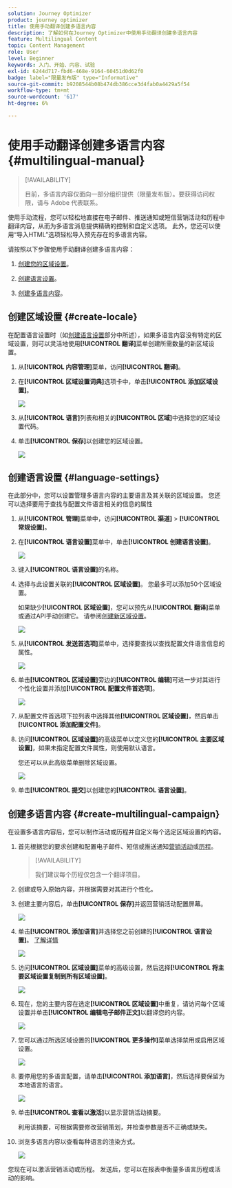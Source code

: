 ```yaml
---
solution: Journey Optimizer
product: journey optimizer
title: 使用手动翻译创建多语言内容
description: 了解如何在Journey Optimizer中使用手动翻译创建多语言内容
feature: Multilingual Content
topic: Content Management
role: User
level: Beginner
keywords: 入门、开始、内容、试验
exl-id: 6244d717-fbd6-468e-9164-60451d0d62f0
badge: label="限量发布版" type="Informative"
source-git-commit: b9208544b08b474db386cce3d4fab0a4429a5f54
workflow-type: tm+mt
source-wordcount: '617'
ht-degree: 6%

---
```


# 使用手动翻译创建多语言内容 {#multilingual-manual}

>[!AVAILABILITY]
>
>目前，多语言内容仅面向一部分组织提供（限量发布版）。要获得访问权限，请与 Adobe 代表联系。

使用手动流程，您可以轻松地直接在电子邮件、推送通知或短信营销活动和历程中翻译内容，从而为多语言消息提供精确的控制和自定义选项。 此外，您还可以使用“导入HTML”选项轻松导入预先存在的多语言内容。

请按照以下步骤使用手动翻译创建多语言内容：

1. [创建您的区域设置](#create-locale)。

1. [创建语言设置](#create-language-settings)。

1. [创建多语言内容](#create-a-multilingual-campaign)。

## 创建区域设置 {#create-locale}

在配置语言设置时（如[创建语言设置](#language-settings)部分中所述），如果多语言内容没有特定的区域设置，则可以灵活地使用&#x200B;**[!UICONTROL 翻译]**&#x200B;菜单创建所需数量的新区域设置。

1. 从&#x200B;**[!UICONTROL 内容管理]**&#x200B;菜单，访问&#x200B;**[!UICONTROL 翻译]**。

1. 在&#x200B;**[!UICONTROL 区域设置词典]**&#x200B;选项卡中，单击&#x200B;**[!UICONTROL 添加区域设置]**。

   ![](assets/locale_1.png)

1. 从&#x200B;**[!UICONTROL 语言]**&#x200B;列表和相关的&#x200B;**[!UICONTROL 区域]**&#x200B;中选择您的区域设置代码。

1. 单击&#x200B;**[!UICONTROL 保存]**&#x200B;以创建您的区域设置。

   ![](assets/locale_2.png)

## 创建语言设置 {#language-settings}

在此部分中，您可以设置管理多语言内容的主要语言及其关联的区域设置。 您还可以选择要用于查找与配置文件语言相关的信息的属性

1. 从&#x200B;**[!UICONTROL 管理]**&#x200B;菜单中，访问&#x200B;**[!UICONTROL 渠道]** > **[!UICONTROL 常规设置]**。

1. 在&#x200B;**[!UICONTROL 语言设置]**&#x200B;菜单中，单击&#x200B;**[!UICONTROL 创建语言设置]**。

   ![](assets/language_settings_1.png)

1. 键入&#x200B;**[!UICONTROL 语言设置]**&#x200B;的名称。

1. 选择与此设置关联的&#x200B;**[!UICONTROL 区域设置]**。 您最多可以添加50个区域设置。

   如果缺少&#x200B;**[!UICONTROL 区域设置]**，您可以预先从&#x200B;**[!UICONTROL 翻译]**&#x200B;菜单或通过API手动创建它。 请参阅[创建新区域设置](#create-locale)。

   ![](assets/multilingual-settings-2.png)

1. 从&#x200B;**[!UICONTROL 发送首选项]**&#x200B;菜单中，选择要查找以查找配置文件语言信息的属性。

   ![](assets/multilingual-settings-3.png)

1. 单击&#x200B;**[!UICONTROL 区域设置]**&#x200B;旁边的&#x200B;**[!UICONTROL 编辑]**&#x200B;可进一步对其进行个性化设置并添加&#x200B;**[!UICONTROL 配置文件首选项]**。

   ![](assets/multilingual-settings-4.png)

1. 从配置文件首选项下拉列表中选择其他&#x200B;**[!UICONTROL 区域设置]**，然后单击&#x200B;**[!UICONTROL 添加配置文件]**。

1. 访问&#x200B;**[!UICONTROL 区域设置]**&#x200B;的高级菜单以定义您的&#x200B;**[!UICONTROL 主要区域设置]**，如果未指定配置文件属性，则使用默认语言。

   您还可以从此高级菜单删除区域设置。

   ![](assets/multilingual-settings-5.png)

1. 单击&#x200B;**[!UICONTROL 提交]**&#x200B;以创建您的&#x200B;**[!UICONTROL 语言设置]**。

<!--
1. Access the **[!UICONTROL channel configurations]** menu and create a new channel configuration or select an existing one.


1. In the **[!UICONTROL Header parameters]** section, select the **[!UICONTROL Enable multilingual]** option.

1. Select your **[!UICONTROL Locales dictionary]** and add as many as needed.
-->

## 创建多语言内容 {#create-multilingual-campaign}

在设置多语言内容后，您可以制作活动或历程并自定义每个选定区域设置的内容。

1. 首先根据您的要求创建和配置电子邮件、短信或推送通知[营销活动](../campaigns/create-campaign.md)或[历程](../building-journeys/journeys-message.md)。

   >[!AVAILABILITY]
   >
   >我们建议每个历程仅包含一个翻译项目。

1. 创建或导入原始内容，并根据需要对其进行个性化。

1. 创建主要内容后，单击&#x200B;**[!UICONTROL 保存]**&#x200B;并返回营销活动配置屏幕。

   ![](assets/multilingual-campaign-2.png)

1. 单击&#x200B;**[!UICONTROL 添加语言]**&#x200B;并选择您之前创建的&#x200B;**[!UICONTROL 语言设置]**。 [了解详情](#create-language-settings)

   ![](assets/multilingual-campaign-3.png)

1. 访问&#x200B;**[!UICONTROL 区域设置]**&#x200B;菜单的高级设置，然后选择&#x200B;**[!UICONTROL 将主要区域设置复制到所有区域设置]**。

   ![](assets/multilingual-campaign-4.png)

1. 现在，您的主要内容在选定&#x200B;**[!UICONTROL 区域设置]**&#x200B;中重复，请访问每个区域设置并单击&#x200B;**[!UICONTROL 编辑电子邮件正文]**&#x200B;以翻译您的内容。

   ![](assets/multilingual-campaign-5.png)

1. 您可以通过所选区域设置的&#x200B;**[!UICONTROL 更多操作]**&#x200B;菜单选择禁用或启用区域设置。

   ![](assets/multilingual-campaign-6.png)

1. 要停用您的多语言配置，请单击&#x200B;**[!UICONTROL 添加语言]**，然后选择要保留为本地语言的语言。

   ![](assets/multilingual-campaign-7.png)

1. 单击&#x200B;**[!UICONTROL 查看以激活]**&#x200B;以显示营销活动摘要。

   利用该摘要，可根据需要修改营销策划，并检查参数是否不正确或缺失。

1. 浏览多语言内容以查看每种语言的渲染方式。

   ![](assets/multilingual-campaign-8.png)

您现在可以激活营销活动或历程。 发送后，您可以在报表中衡量多语言历程或活动的影响。

<!--
# Create a multilingual journey {#create-multilingual-journey}

1. Create your journey with a Delivery and personalize your content as needed.
1. From your delivery action, click Edit content.
1. Click Add languages.

-->
